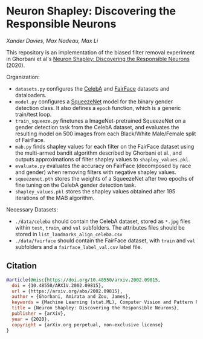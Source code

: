 # Neuron Shapley: Discovering the Responsible Neurons
*Xander Davies, Max Nadeau, Max Li*

This repository is an implementation of the biased filter removal experiment in Ghorbani et al's [Neuron Shapley: Discovering the Responsible Neurons](https://arxiv.org/abs/2002.09815) (2020).

Organization:
- `datasets.py` configures the [CelebA](https://mmlab.ie.cuhk.edu.hk/projects/CelebA.html) and [FairFace](https://github.com/joojs/fairface) datasets and dataloaders.
- `model.py` configures a [SqueezeNet](https://arxiv.org/abs/1602.07360) model for the binary gender detection class. It also defines a `epoch` function, which is a generic train/test loop.
- `train_squeeze.py` finetunes a ImageNet-pretrained SqueezeNet on a gender detection task from the CelebA dataset, and evaluates the resulting model on 500 images from each Black/White Male/Female split of FairFace.
- `mab.py` finds shapley values for each filter on the FairFace dataset using the multi-armed bandit algorithm described by Ghorbani et al., and outputs approximations of filter shapley values to `shapley_values.pkl`.
- `evaluate.py` evaluates the accuracy on FairFace (decomposed by race and gender) when removing filters with negative shapley values.
- `squeezenet.pth` stores the weights of a SqueezeNet after two epochs of fine tuning on the CelebA gender detection task.
- `shapley_values.pkl` stores the shapley values obtained after 195 iterations of the MAB algorithm.

Necessary Datasets:
- `./data/celeba` should contain the CelebA dataset, stored as `*.jpg` files within `test`, `train`, and `val` subfolders. The attributes files should be stored in `list_landmarks_align_celeba.csv`
- `./data/fairface` should contain the FairFace dataset, with `train` and `val` subfolders and a `fairface_label_val.csv` label file. 

## Citation
```BibTex
@article{@misc{https://doi.org/10.48550/arxiv.2002.09815,
  doi = {10.48550/ARXIV.2002.09815},
  url = {https://arxiv.org/abs/2002.09815},
  author = {Ghorbani, Amirata and Zou, James},
  keywords = {Machine Learning (stat.ML), Computer Vision and Pattern Recognition (cs.CV), Machine Learning (cs.LG), Neural and Evolutionary Computing (cs.NE), FOS: Computer and information sciences, FOS: Computer and information sciences},
  title = {Neuron Shapley: Discovering the Responsible Neurons},
  publisher = {arXiv},
  year = {2020},
  copyright = {arXiv.org perpetual, non-exclusive license}
}
```
